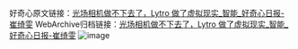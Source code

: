 好奇心原文链接：[光场相机做不下去了，Lytro 做了虚拟现实_智能_好奇心日报-崔绮雯](https://www.qdaily.com/articles/6835.html)
WebArchive归档链接：[光场相机做不下去了，Lytro 做了虚拟现实_智能_好奇心日报-崔绮雯](http://web.archive.org/web/20180922101905/http://www.qdaily.com:80/articles/6835.html)
![image](http://ww3.sinaimg.cn/large/007d5XDply1g3wb7imzyxj30u03c24qp)